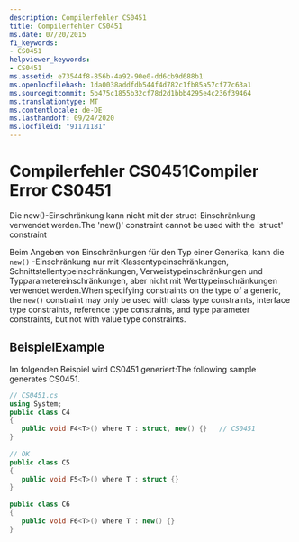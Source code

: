 ```yaml
---
description: Compilerfehler CS0451
title: Compilerfehler CS0451
ms.date: 07/20/2015
f1_keywords:
- CS0451
helpviewer_keywords:
- CS0451
ms.assetid: e73544f8-856b-4a92-90e0-dd6cb9d688b1
ms.openlocfilehash: 1da0038addfdb544f4d782c1fb85a57cf77c63a1
ms.sourcegitcommit: 5b475c1855b32cf78d2d1bbb4295e4c236f39464
ms.translationtype: MT
ms.contentlocale: de-DE
ms.lasthandoff: 09/24/2020
ms.locfileid: "91171181"
---
```

# <a name="compiler-error-cs0451"></a><span data-ttu-id="e4460-103">Compilerfehler CS0451</span><span class="sxs-lookup"><span data-stu-id="e4460-103">Compiler Error CS0451</span></span>

<span data-ttu-id="e4460-104">Die new()-Einschränkung kann nicht mit der struct-Einschränkung verwendet werden.</span><span class="sxs-lookup"><span data-stu-id="e4460-104">The 'new()' constraint cannot be used with the 'struct' constraint</span></span>  
  
 <span data-ttu-id="e4460-105">Beim Angeben von Einschränkungen für den Typ einer Generika, kann die `new()` -Einschränkung nur mit Klassentypeinschränkungen, Schnittstellentypeinschränkungen, Verweistypeinschränkungen und Typparametereinschränkungen, aber nicht mit Werttypeinschränkungen verwendet werden.</span><span class="sxs-lookup"><span data-stu-id="e4460-105">When specifying constraints on the type of a generic, the `new()` constraint may only be used with class type constraints, interface type constraints, reference type constraints, and type parameter constraints, but not with value type constraints.</span></span>  
  
## <a name="example"></a><span data-ttu-id="e4460-106">Beispiel</span><span class="sxs-lookup"><span data-stu-id="e4460-106">Example</span></span>  

 <span data-ttu-id="e4460-107">Im folgenden Beispiel wird CS0451 generiert:</span><span class="sxs-lookup"><span data-stu-id="e4460-107">The following sample generates CS0451.</span></span>  
  
```csharp  
// CS0451.cs  
using System;  
public class C4
{  
   public void F4<T>() where T : struct, new() {}   // CS0451  
}  
  
// OK  
public class C5  
{  
   public void F5<T>() where T : struct {}  
}  
  
public class C6  
{  
   public void F6<T>() where T : new() {}  
}  
```
